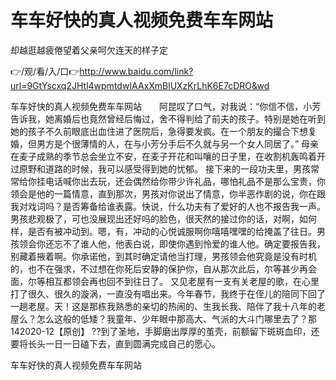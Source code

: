 # 车车好快的真人视频免费车车网站
却越逛越疲倦望着父亲呵欠连天的样子定

👉/观/看/入/口👉http://www.baidu.com/link?url=9GtYscxq2JHtl4wpmtdwIAAxXmBlUXzKrLhK6E7cDRO&wd

车车好快的真人视频免费车车网站　　阿昆叹了口气，对我说：“你信不信，小芳告诉我，她离婚后也竟然曾经后悔过，舍不得判给了前夫的孩子。特别是她在听到她的孩子不久前眼底出血住进了医院后，急得要发疯。在一个朋友的撮合下想复婚，但男方是个很薄情的人，在与小芳分手后不久就与另一个女人同居了。”
母亲在麦子成熟的季节总会坐立不安，在麦子开花和叫嚷的日子里，在收割机轰鸣着开过原野和道路的时候，我可以感受得到她的忧郁。
接下来的一段功夫里，男孩常常给你挂电话喊你出去玩，还会偶然给你带少许礼品，哪怕礼品不是那么宝贵，你领会是他的一篇情意，直到那次，男孩对你说出了情意，你半恶作剧的说，你在跟我对戏词吗？是否筹备给谁表露。快说，什么功夫有了爱好的人也不报告我一声。男孩悲观极了，可也没展现出还好吗的脸色，很天然的接过你的话，对啊，如何样，是否有被冲动到。嗯，有，冲动的心悦诚服啊你嘻嘻嘿嘿的给掩盖了往日。男孩领会你还忘不了谁人他，他表白说，即使你遇到怜爱的谁人他。确定要报告我，别藏着掖着啊。你承诺他，到其时确定请他当打理，男孩领会他究竟是没有时机的，也不在强求，不过想在你死后安静的保护你，自从那次此后，尔等甚少再会面，尔等相互都领会再也回不到往日了。
又见老屋有一支有关老屋的歌，在心里打了很久、很久的漩涡，一直没有唱出来。今年春节，我终于在侄儿的陪同下回了一趟老屋。天！这是那栋我熟悉的亲切的热闹的、生我长我、陪伴了我十八年的老屋么？怎么这般的低矮？我童年、少年眼中那高大、气派的大斗门哪里去了？那142020-12【原创】
??到了圣地，手脚磨出厚厚的茧壳，前额留下斑斑血印，还要将长头一日一日磕下去，直到圆满完成自己的愿心。

车车好快的真人视频免费车车网站
